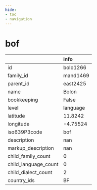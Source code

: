 ```yaml
---
hide:
- toc
- navigation
---
```

# bof
|                      | info     |
|:---------------------|:---------|
| id                   | bolo1266 |
| family_id            | mand1469 |
| parent_id            | east2425 |
| name                 | Bolon    |
| bookkeeping          | False    |
| level                | language |
| latitude             | 11.8242  |
| longitude            | -4.75524 |
| iso639P3code         | bof      |
| description          | nan      |
| markup_description   | nan      |
| child_family_count   | 0        |
| child_language_count | 0        |
| child_dialect_count  | 2        |
| country_ids          | BF       |